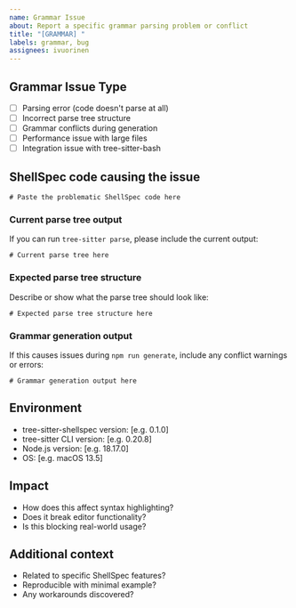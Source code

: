 ```yaml
---
name: Grammar Issue
about: Report a specific grammar parsing problem or conflict
title: "[GRAMMAR] "
labels: grammar, bug
assignees: ivuorinen
---
```


## Grammar Issue Type

- [ ] Parsing error (code doesn't parse at all)
- [ ] Incorrect parse tree structure
- [ ] Grammar conflicts during generation
- [ ] Performance issue with large files
- [ ] Integration issue with tree-sitter-bash

## ShellSpec code causing the issue

```shellspec
# Paste the problematic ShellSpec code here
```

### Current parse tree output

If you can run `tree-sitter parse`, please include the current output:

```text
# Current parse tree here
```

### Expected parse tree structure

Describe or show what the parse tree should look like:

```text
# Expected parse tree structure here
```

### Grammar generation output

If this causes issues during `npm run generate`, include any conflict warnings or errors:

```text
# Grammar generation output here
```

## Environment

- tree-sitter-shellspec version: [e.g. 0.1.0]
- tree-sitter CLI version: [e.g. 0.20.8]
- Node.js version: [e.g. 18.17.0]
- OS: [e.g. macOS 13.5]

## Impact

- How does this affect syntax highlighting?
- Does it break editor functionality?
- Is this blocking real-world usage?

## Additional context

- Related to specific ShellSpec features?
- Reproducible with minimal example?
- Any workarounds discovered?
